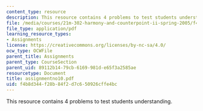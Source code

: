 ```yaml
---
content_type: resource
description: This resource contains 4 problems to test students understanding.
file: /media/courses/21m-302-harmony-and-counterpoint-ii-spring-2005/f4b8d344f28b84f2d7c650926cffe4bc_assignmentno10.pdf
file_type: application/pdf
learning_resource_types:
- Assignments
license: https://creativecommons.org/licenses/by-nc-sa/4.0/
ocw_type: OCWFile
parent_title: Assignments
parent_type: CourseSection
parent_uid: 89112b14-79cb-6169-981d-e65f3a2585ae
resourcetype: Document
title: assignmentno10.pdf
uid: f4b8d344-f28b-84f2-d7c6-50926cffe4bc
---
```

This resource contains 4 problems to test students understanding.